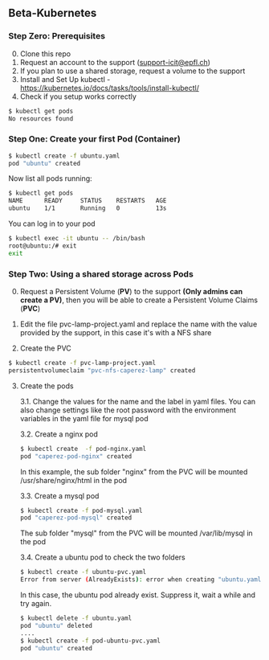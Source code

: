 ## Beta-Kubernetes

### Step Zero: Prerequisites

0. Clone this repo
1. Request an account to the support (support-icit@epfl.ch)
2. If you plan to use a shared storage, request a volume  to the support
3. Install and Set Up kubectl - https://kubernetes.io/docs/tasks/tools/install-kubectl/
4. Check if you setup works correctly
```sh
$ kubectl get pods     
No resources found
```
### Step One: Create your first Pod (Container)
```sh
$ kubectl create -f ubuntu.yaml     
pod "ubuntu" created
```
Now list all pods running:
```sh
$ kubectl get pods
NAME      READY     STATUS    RESTARTS   AGE
ubuntu    1/1       Running   0          13s
```
You can log in to your pod 
```sh
$ kubectl exec -it ubuntu -- /bin/bash
root@ubuntu:/# exit
exit
```
### Step Two: Using a shared storage across Pods
0. Request a Persistent Volume (**PV**) to the support **(Only admins can create a PV)**, then you will be able to create a Persistent Volume Claims (**PVC**)

1. Edit the file pvc-lamp-project.yaml and replace the name with the value provided by the support, in this case it's with a NFS share

2. Create the PVC
```sh
$ kubectl create -f pvc-lamp-project.yaml 
persistentvolumeclaim "pvc-nfs-caperez-lamp" created
```
3. Create the pods
   
   3.1. Change the values for the name and the label in yaml files. You can also change settings like the root password with the environment variables in the yaml file for mysql pod
   
   3.2. Create a nginx pod
   ```sh
   $ kubectl create  -f pod-nginx.yaml
   pod "caperez-pod-nginx" created
   ``` 
   In this example, the sub folder "nginx" from the PVC will be mounted /usr/share/nginx/html  in the pod
   
   3.3. Create a mysql pod
   ```sh
   $ kubectl create -f pod-mysql.yaml
   pod "caperez-pod-mysql" created
   ```
   The sub folder "mysql" from the PVC will be mounted /var/lib/mysql in the pod
   
   3.4. Create a ubuntu pod to check the two folders
   ```sh
   $ kubectl create -f ubuntu-pvc.yaml
   Error from server (AlreadyExists): error when creating "ubuntu.yaml": object is being deleted: pods "ubuntu" already exists
   ```
   In this case, the ubuntu pod already exist. Suppress it, wait a while and try again.
   ```sh
   $ kubectl delete -f ubuntu.yaml
   pod "ubuntu" deleted
   .... 
   $ kubectl create -f pod-ubuntu-pvc.yaml
   pod "ubuntu" created
   ```
   

